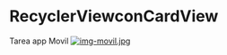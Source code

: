# RecyclerViewconCardView
Tarea app Movil
[![img-movil.jpg](https://i.postimg.cc/pTb6TvMJ/img-movil.jpg)](https://postimg.cc/FfpZW2RY)
